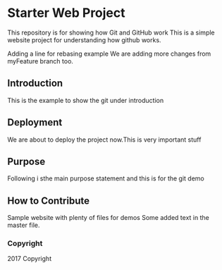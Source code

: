 # Starter Web Project

This repository is for showing how Git and GitHub work
This is a simple website project for understanding how github works.

Adding a line for rebasing example
We are adding more changes from myFeature branch too.

## Introduction

This is the example to show the git under introduction 

## Deployment

We are about to deploy the project now.This is very important stuff

## Purpose

Following i sthe main purpose statement and this is for the git demo
## How to Contribute

Sample website with plenty of files for demos
Some added text in the master file.
### Copyright
2017 Copyright
